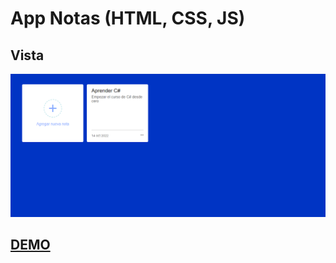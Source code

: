 # App Notas (HTML, CSS, JS)


## Vista
<p aling="center">
    <img src="preview.png" alt="">
</p>


## [DEMO](https://michael-ss-app-notes.netlify.app/)
